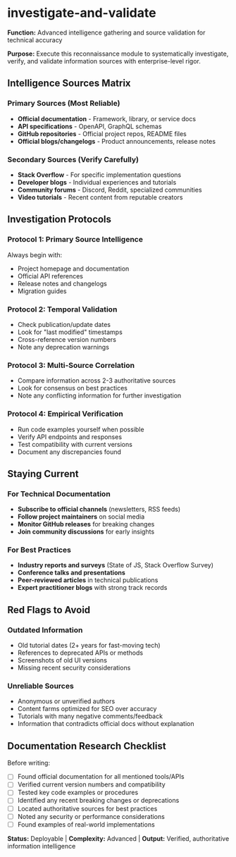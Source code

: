 # investigate-and-validate

**Function:** Advanced intelligence gathering and source validation for technical accuracy

**Purpose:** Execute this reconnaissance module to systematically investigate, verify, and validate information sources with enterprise-level rigor.

## Intelligence Sources Matrix

### Primary Sources (Most Reliable)
- **Official documentation** - Framework, library, or service docs
- **API specifications** - OpenAPI, GraphQL schemas
- **GitHub repositories** - Official project repos, README files
- **Official blogs/changelogs** - Product announcements, release notes

### Secondary Sources (Verify Carefully)
- **Stack Overflow** - For specific implementation questions
- **Developer blogs** - Individual experiences and tutorials
- **Community forums** - Discord, Reddit, specialized communities
- **Video tutorials** - Recent content from reputable creators

## Investigation Protocols

### Protocol 1: Primary Source Intelligence
Always begin with:
- Project homepage and documentation
- Official API references
- Release notes and changelogs
- Migration guides

### Protocol 2: Temporal Validation
- Check publication/update dates
- Look for "last modified" timestamps
- Cross-reference version numbers
- Note any deprecation warnings

### Protocol 3: Multi-Source Correlation
- Compare information across 2-3 authoritative sources
- Look for consensus on best practices
- Note any conflicting information for further investigation

### Protocol 4: Empirical Verification
- Run code examples yourself when possible
- Verify API endpoints and responses
- Test compatibility with current versions
- Document any discrepancies found

## Staying Current

### For Technical Documentation
- **Subscribe to official channels** (newsletters, RSS feeds)
- **Follow project maintainers** on social media
- **Monitor GitHub releases** for breaking changes
- **Join community discussions** for early insights

### For Best Practices
- **Industry reports and surveys** (State of JS, Stack Overflow Survey)
- **Conference talks and presentations**
- **Peer-reviewed articles** in technical publications
- **Expert practitioner blogs** with strong track records

## Red Flags to Avoid

### Outdated Information
- Old tutorial dates (2+ years for fast-moving tech)
- References to deprecated APIs or methods
- Screenshots of old UI versions
- Missing recent security considerations

### Unreliable Sources
- Anonymous or unverified authors
- Content farms optimized for SEO over accuracy
- Tutorials with many negative comments/feedback
- Information that contradicts official docs without explanation

## Documentation Research Checklist

Before writing:
- [ ] Found official documentation for all mentioned tools/APIs
- [ ] Verified current version numbers and compatibility
- [ ] Tested key code examples or procedures
- [ ] Identified any recent breaking changes or deprecations
- [ ] Located authoritative sources for best practices
- [ ] Noted any security or performance considerations
- [ ] Found examples of real-world implementations

**Status:** Deployable | **Complexity:** Advanced | **Output:** Verified, authoritative information intelligence